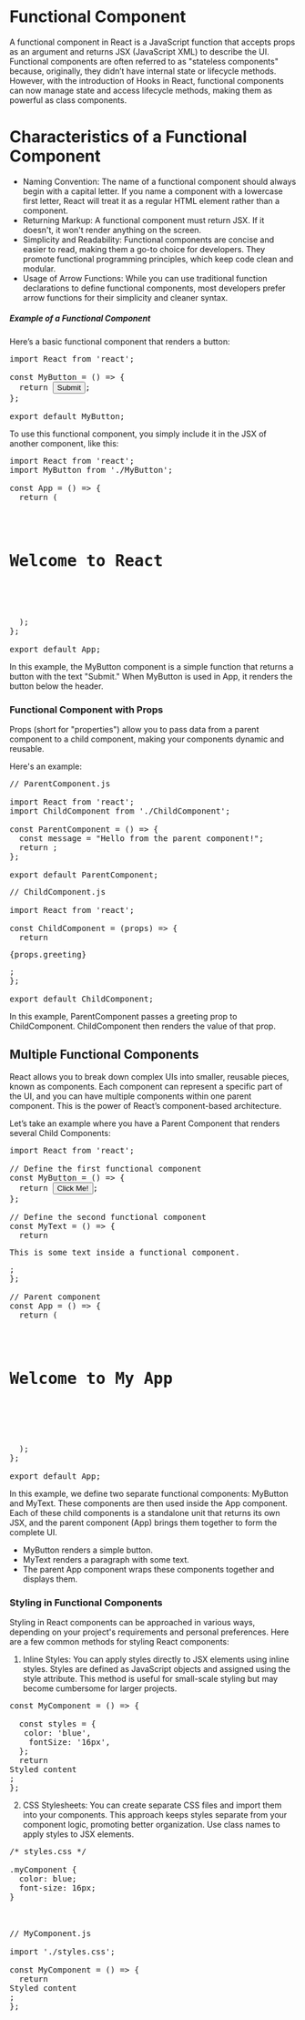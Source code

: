 # Functional Component

A functional component in React is a JavaScript function that accepts props as an argument and returns JSX (JavaScript XML) to describe the UI. Functional components are often referred to as "stateless components" because, originally, they didn’t have internal state or lifecycle methods. However, with the introduction of Hooks in React, functional components can now manage state and access lifecycle methods, making them as powerful as class components.


# Characteristics of a Functional Component
- Naming Convention: The name of a functional component should always begin with a capital letter. If you name a component with a lowercase first letter, React will treat it as a regular HTML element rather than a component.
- Returning Markup: A functional component must return JSX. If it doesn't, it won't render anything on the screen.
- Simplicity and Readability: Functional components are concise and easier to read, making them a go-to choice for developers. They promote functional programming principles, which keep code clean and modular.
- Usage of Arrow Functions: While you can use traditional function declarations to define functional components, most developers prefer arrow functions for their simplicity and cleaner syntax.

##### Example of a Functional Component

Here’s a basic functional component that renders a button:


<pre>
import React from 'react';

const MyButton = () => {
  return <button>Submit</button>;
};

export default MyButton;
</pre>


To use this functional component, you simply include it in the JSX of another component, like this:


<pre>
import React from 'react';
import MyButton from './MyButton';

const App = () => {
  return (
    <div>
      <h1>Welcome to React</h1>
      <MyButton />
    </div>
  );
};

export default App;
</pre>

In this example, the MyButton component is a simple function that returns a button with the text "Submit." When MyButton is used in App, it renders the button below the header.


### Functional Component with Props
Props (short for "properties") allow you to pass data from a parent component to a child component, making your components dynamic and reusable.

Here's an example:


<pre>
// ParentComponent.js

import React from 'react';
import ChildComponent from './ChildComponent';

const ParentComponent = () => {
  const message = "Hello from the parent component!";
  return <ChildComponent greeting={message} />;
};

export default ParentComponent;
</pre>

<pre>
// ChildComponent.js

import React from 'react';

const ChildComponent = (props) => {
  return <p>{props.greeting}</p>;
};

export default ChildComponent;
</pre>

In this example, ParentComponent passes a greeting prop to ChildComponent. ChildComponent then renders the value of that prop.


## Multiple Functional Components
React allows you to break down complex UIs into smaller, reusable pieces, known as components. Each component can represent a specific part of the UI, and you can have multiple components within one parent component. This is the power of React’s component-based architecture.

Let’s take an example where you have a Parent Component that renders several Child Components:

<pre>
import React from 'react';

// Define the first functional component
const MyButton = () => {
  return <button>Click Me!</button>;
};

// Define the second functional component
const MyText = () => {
  return <p>This is some text inside a functional component.</p>;
};

// Parent component
const App = () => {
  return (
    <div>
      <h1>Welcome to My App</h1>
      <MyButton />
      <MyText />
    </div>
  );
};

export default App;
</pre>

In this example, we define two separate functional components: MyButton and MyText. These components are then used inside the App component. Each of these child components is a standalone unit that returns its own JSX, and the parent component (App) brings them together to form the complete UI.

- MyButton renders a simple button.
- MyText renders a paragraph with some text.
- The parent App component wraps these components together and displays them.

### Styling in Functional Components
Styling in React components can be approached in various ways, depending on your project's requirements and personal preferences. Here are a few common methods for styling React components:

1. Inline Styles: You can apply styles directly to JSX elements using inline styles. Styles are defined as JavaScript objects and assigned using the style attribute. This method is useful for small-scale styling but may become cumbersome for larger projects.


<pre>
const MyComponent = () => {

  const styles = {
   color: 'blue',
    fontSize: '16px',
  };
  return <div style={styles}>Styled content</div>;
};
</pre>


2. CSS Stylesheets: You can create separate CSS files and import them into your components. This approach keeps styles separate from your component logic, promoting better organization. Use class names to apply styles to JSX elements.


<pre>
/* styles.css */

.myComponent {
  color: blue;
  font-size: 16px;
}



// MyComponent.js

import './styles.css';

const MyComponent = () => {
  return <div className="myComponent">Styled content</div>;
};
</pre>
